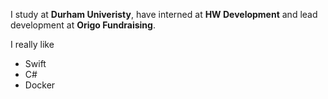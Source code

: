 I study at **Durham Univeristy**, have interned at **HW Development** and lead development at **Origo Fundraising**.

I really like
 - Swift
 - C#
 - Docker
